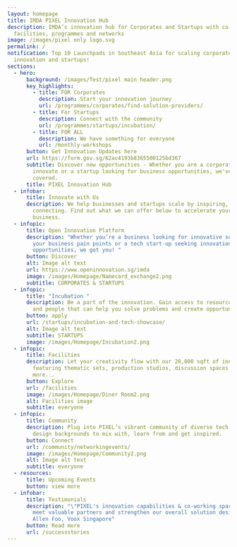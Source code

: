 ```yaml
---
layout: homepage
title: IMDA PIXEL Innovation Hub
description: IMDA’s innovation hub for Corporates and Startups with co-working
  facilities, programmes and networks
image: /images/pixel only logo.svg
permalink: /
notification: Top 10 Launchpads in Southeast Asia for scaling corporate
  innovation and startups!
sections:
  - hero:
      background: /images/Test/pixel main header.png
      key_highlights:
        - title: FOR Corporates
          description: Start your innovation journey
          url: /programmes/corporates/find-solution-providers/
        - title: For Startups
          description: Connect with the community
          url: /programmes/startups/incubation/
        - title: FOR ALL
          description: We have something for everyone
          url: /monthly-workshops
      button: Get Innovation Updates here
      url: https://form.gov.sg/62ac4193b8365500125bd367
      subtitle: Discover new opportunities - Whether you are a corporate looking to
        innovate or a startup looking for business opportunities, we've got you
        covered.
      title: PIXEL Innovation Hub
  - infobar:
      title: Innovate with Us
      description: We help businesses and startups scale by inspiring, coaching and
        connecting. Find out what we can offer below to accelerate your
        business.
  - infopic:
      title: Open Innovation Platform
      description: "Whether you’re a business looking for innovative solutions for
        your business pain points or a tech start-up seeking innovation
        opportunities, we got you! "
      button: Discover
      alt: Image alt text
      url: https://www.openinnovation.sg/imda
      image: /images/Homepage/Namecard_exchange2.png
      subtitle: CORPORATES & STARTUPS
  - infopic:
      title: "Incubation "
      description: Be a part of the innovation. Gain access to resources, knowledge
        and people that can help you solve problems and create opportunities.
      button: apply
      url: /startups/incubation-and-tech-showcase/
      alt: Image alt text
      subtitle: STARTUPS
      image: /images/Homepage/Incubation2.png
  - infopic:
      title: Facilities
      description: Let your creativity flow with our 28,000 sqft of innovation space
        featuring thematic sets, production studios, discussion spaces and
        more...
      button: Explore
      url: /facilities
      image: /images/Homepage/Diner Room2.png
      alt: Facilities image
      subtitle: everyone
  - infopic:
      title: Community
      description: Plug into PIXEL’s vibrant community of diverse tech, media and
        design backgrounds to mix with, learn from and get inspired.
      button: Connect
      url: /community/networkingevents/
      image: /images/Homepage/Community2.png
      alt: Image alt text
      subtitle: everyone
  - resources:
      title: Upcoming Events
      button: view more
  - infobar:
      title: Testimonials
      description: "\"PIXEL's innovation capabilities & co-working space led us to
        meet valuable partners and strengthen our overall solution design.\"  -
        Allen Foo, Voox Singapore"
      button: Read more
      url: /successstories
---
```

